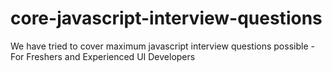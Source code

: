 # core-javascript-interview-questions
  We have tried to cover maximum javascript interview questions possible - For Freshers and Experienced UI Developers
